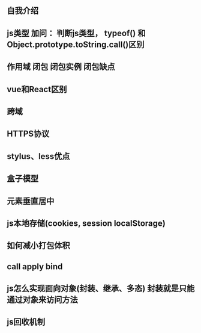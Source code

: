 ## 自我介绍
## js类型   加问： 判断js类型，  typeof() 和 Object.prototype.toString.call()区别
## 作用域  闭包  闭包实例  闭包缺点
## vue和React区别
## 跨域
## HTTPS协议
## stylus、less优点
## 盒子模型
## 元素垂直居中
## js本地存储(cookies, session localStorage)
## 如何减小打包体积
## call apply bind
## js怎么实现面向对象(封装、继承、多态)  封装就是只能通过对象来访问方法
## js回收机制


